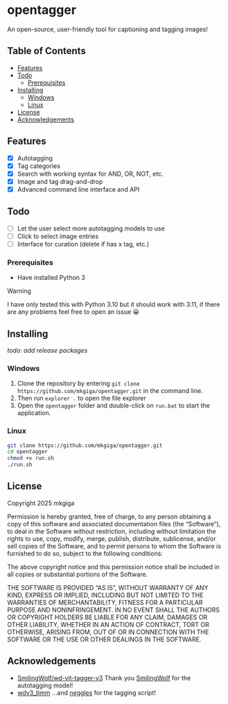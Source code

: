 # opentagger
An open-source, user-friendly tool for captioning and tagging images!

## Table of Contents
- [Features](#features)
- [Todo](#todo)
  - [Prerequisites](#prerequisites)
- [Installing](#installation)
  - [Windows](#windows)
  - [Linux](#linux)
- [License](#license)
- [Acknowledgements](#acknowledgements)

## Features
- [x] Autotagging
- [x] Tag categories
- [x] Search with working syntax for AND, OR, NOT, etc.
- [x] Image and tag drag-and-drop
- [x] Advanced command line interface and API

## Todo
- [ ] Let the user select more autotagging models to use
- [ ] Click to select image entries
- [ ] Interface for curation (delete if has x tag, etc.)

### Prerequisites
- Have installed Python 3

> [!WARNING]
> I have only tested this with Python 3.10 but it should work with 3.11, if there are any problems feel free to open an issue 😀

## Installing

*todo: add release packages*

### Windows
1. Clone the repository by entering `git clone https://github.com/mkgiga/opentagger.git` in the command line.
2. Then run `explorer .` to open the file explorer
3. Open the `opentagger` folder and double-click on `run.bat` to start the application.

### Linux
```bash
git clone https://github.com/mkgiga/opentagger.git
cd opentagger
chmod +x run.sh
./run.sh
```

## License
Copyright 2025 mkgiga

Permission is hereby granted, free of charge, to any person obtaining a copy of this software and associated documentation files (the “Software”), to deal in the Software without restriction, including without limitation the rights to use, copy, modify, merge, publish, distribute, sublicense, and/or sell copies of the Software, and to permit persons to whom the Software is furnished to do so, subject to the following conditions:

The above copyright notice and this permission notice shall be included in all copies or substantial portions of the Software.

THE SOFTWARE IS PROVIDED “AS IS”, WITHOUT WARRANTY OF ANY KIND, EXPRESS OR IMPLIED, INCLUDING BUT NOT LIMITED TO THE WARRANTIES OF MERCHANTABILITY, FITNESS FOR A PARTICULAR PURPOSE AND NONINFRINGEMENT. IN NO EVENT SHALL THE AUTHORS OR COPYRIGHT HOLDERS BE LIABLE FOR ANY CLAIM, DAMAGES OR OTHER LIABILITY, WHETHER IN AN ACTION OF CONTRACT, TORT OR OTHERWISE, ARISING FROM, OUT OF OR IN CONNECTION WITH THE SOFTWARE OR THE USE OR OTHER DEALINGS IN THE SOFTWARE.

## Acknowledgements
- [SmilingWolf/wd-vit-tagger-v3](https://huggingface.co/SmilingWolf/wd-vit-tagger-v3) Thank you [SmilingWolf](https://huggingface.co/SmilingWolf) for the autotagging model!
- [wdv3_timm](https://github.com/neggles/wdv3-timm) ...and [neggles](https://github.com/neggles) for the tagging script!
